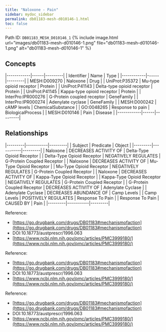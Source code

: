 ```yaml
---
title: "Naloxone - Pain"
sidebar: mydoc_sidebar
permalink: db01183-mesh-d010146-1.html
toc: false 
---
```



Path ID: `DB01183_MESH_D010146_1`
{% include image.html url="images/db01183-mesh-d010146-1.png" file="db01183-mesh-d010146-1.png" alt="db01183-mesh-d010146-1" %}

## Concepts

|------------|------|---------|
| Identifier | Name | Type    |
|------------|------|---------|
| MESH:D009270 | Naloxone | Drug |
| UniProt:P35372 | Mu-type opioid receptor | Protein |
| UniProt:P41143 | Delta-type opioid receptor | Protein |
| UniProt:P41145 | Kappa-type opioid receptor | Protein |
| InterPro:IPR000276 | G-Protein coupled receptor | GeneFamily |
| InterPro:IPR000274 | Adenylate cyclase | GeneFamily |
| MESH:D000242 | cAMP levels | ChemicalSubstance |
| GO:0048265 | Response to pain | BiologicalProcess |
| MESH:D010146 | Pain | Disease |
|------------|------|---------|

## Relationships

|---------|-----------|---------|
| Subject | Predicate | Object  |
|---------|-----------|---------|
| Naloxone | DECREASES ACTIVITY OF | Delta-Type Opioid Receptor |
| Delta-Type Opioid Receptor | NEGATIVELY REGULATES | G-Protein Coupled Receptor |
| Naloxone | DECREASES ACTIVITY OF | Mu-Type Opioid Receptor |
| Mu-Type Opioid Receptor | NEGATIVELY REGULATES | G-Protein Coupled Receptor |
| Naloxone | DECREASES ACTIVITY OF | Kappa-Type Opioid Receptor |
| Kappa-Type Opioid Receptor | NEGATIVELY REGULATES | G-Protein Coupled Receptor |
| G-Protein Coupled Receptor | DECREASES ACTIVITY OF | Adenylate Cyclase |
| Adenylate Cyclase | DECREASES ABUNDANCE OF | Camp Levels |
| Camp Levels | POSITIVELY REGULATES | Response To Pain |
| Response To Pain | CAUSED BY | Pain |
|---------|-----------|---------|

Reference: 
  - [https://go.drugbank.com/drugs/DB01183#mechanismofaction](https://go.drugbank.com/drugs/DB01183#mechanismofaction)
  - DOI:10.18773/austprescr/1996.063
  - [https://www.ncbi.nlm.nih.gov/pmc/articles/PMC3999180/](https://www.ncbi.nlm.nih.gov/pmc/articles/PMC3999180/)

Reference: 
  - [https://go.drugbank.com/drugs/DB01183#mechanismofaction](https://go.drugbank.com/drugs/DB01183#mechanismofaction)
  - DOI:10.18773/austprescr/1996.063
  - [https://www.ncbi.nlm.nih.gov/pmc/articles/PMC3999180/](https://www.ncbi.nlm.nih.gov/pmc/articles/PMC3999180/)

Reference: 
  - [https://go.drugbank.com/drugs/DB01183#mechanismofaction](https://go.drugbank.com/drugs/DB01183#mechanismofaction)
  - DOI:10.18773/austprescr/1996.063
  - [https://www.ncbi.nlm.nih.gov/pmc/articles/PMC3999180/](https://www.ncbi.nlm.nih.gov/pmc/articles/PMC3999180/)
